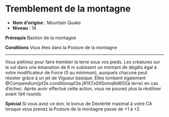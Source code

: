 # Tremblement de la montagne

 * **Nom d'origine** : Mountain Quake
 * **Niveau** : 14


<p><strong>Prérequis</strong> Bastion de la montagne</p>
<p><strong>Conditions</strong> Vous êtes dans la Posture de la montagne</p>
<hr>
<p>Vous piétinez pour faire trembler la terre sous vos pieds. Les créatures sur le sol dans une émanation de 6 m subissent un montant de dégâts égal à votre modificateur de Force (0 au minimum), auxquels chacune peut résister grâce à un jet de Vigueur basique. Elles tombent également @Compendium[pf2e.conditionspf2e.j91X7x0XSomq8d60]{à terre} en cas d’échec. Après avoir effectué cette action, vous ne pouvez plus la réutiliser avant 1d4 rounds.</p>
<p><strong>Spécial</strong> Si vous avez ce don, le bonus de Dextérité maximal à votre CA lorsque vous prenez la Posture de la montagne passe de +1 à +2</p>